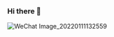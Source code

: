 ### Hi there 👋

<!--
**Null-border/Null-border** is a ✨ _special_ ✨ repository because its `README.md` (this file) appears on your GitHub profile.

Here are some ideas to get you started:

- 🔭 I’m currently working on ...
- 🌱 I’m currently learning ...
- 👯 I’m looking to collaborate on ...
- 🤔 I’m looking for help with ...
- 💬 Ask me about ...
- 📫 How to reach me: ...
- 😄 Pronouns: ...
- ⚡ Fun fact: ...
-->
![WeChat Image_20220111132559](https://user-images.githubusercontent.com/47939948/148886205-c73cc1ff-1241-4d67-941f-78419a12eb81.jpg)
